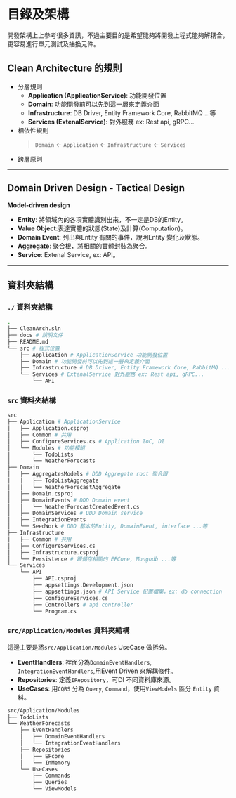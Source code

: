 目錄及架構
===

開發架構上上參考很多資訊，不過主要目的是希望能夠將開發上程式能夠解耦合，更容易進行單元測試及抽換元件。

## Clean Architecture 的規則

- 分層規則
    - **Application (ApplicationService)**: 功能開發位置
    - **Domain**: 功能開發前可以先到這一層來定義介面
    - **Infrastructure**: DB Driver, Entity Framework Core, RabbitMQ ...等
    - **Services (ExtenalService)**: 對外服務 ex: Rest api, gRPC...
- 相依性規則
    > `Domain` <- `Application` <- `Infrastructure` <- `Services`
- 跨層原則

---

## Domain Driven Design - Tactical Design

**Model-driven design**

- **Entity**: 將領域內的各項實體識別出來，不一定是DB的Entity。
- **Value Object**:表達實體的狀態(State)及計算(Computation)。
- **Domain Event**: 列出與Entity 有關的事件，說明Entity 變化及狀態。
- **Aggregate**: 聚合根，將相關的實體封裝為聚合。
- **Service**: Extenal Service, ex: API。

---
## 資料夾結構

### `./` 資料夾結構

```sh
.
├── CleanArch.sln
├── docs # 說明文件
├── README.md
└── src # 程式位置
    ├── Application # ApplicationService 功能開發位置
    ├── Domain # 功能開發前可以先到這一層來定義介面
    ├── Infrastructure # DB Driver, Entity Framework Core, RabbitMQ ...等
    └── Services # ExtenalService 對外服務 ex: Rest api, gRPC...
        └── API
```

### `src` 資料夾結構

```sh
src
├── Application # ApplicationService
│   ├── Application.csproj
│   ├── Common # 共用
│   ├── ConfigureServices.cs # Application IoC, DI
│   └── Modules # 功能模組
│       └── TodoLists
│       └── WeatherForecasts
├── Domain
│   ├── AggregatesModels # DDD Aggregate root 聚合跟
│   │   ├── TodoListAggregate
│   │   └── WeatherForecastAggregate
│   ├── Domain.csproj
│   ├── DomainEvents # DDD Domain event
│   │   └── WeatherForecastCreatedEvent.cs
│   ├── DomainServices # DDD Domain service
│   ├── IntegrationEvents 
│   └── SeedWork # DDD 基本的Entity, DomainEvent, interface ...等
├── Infrastructure
│   ├── Common # 共用
│   ├── ConfigureServices.cs
│   ├── Infrastructure.csproj
│   └── Persistence # 跟儲存相關的 EFCore, Mongodb ...等
└── Services
    └── API
        ├── API.csproj
        ├── appsettings.Development.json
        ├── appsettings.json # API Service 配置檔案，ex: db connection
        ├── ConfigureServices.cs
        ├── Controllers # api controller
        └── Program.cs
```

### `src/Application/Modules` 資料夾結構

這邊主要是將`src/Application/Modules` UseCase 做拆分。

- **EventHandlers**: 裡面分為`DomainEventHandlers`, `IntegrationEventHandlers`,用Event Driven 來解耦條件。
- **Repositories**: 定義`IRepository`，可DI 不同資料庫來源。
- **UseCases**: 用`CQRS` 分為 `Query`, `Command`，使用`ViewModels` 區分 `Entity` 資料。

```sh
src/Application/Modules
├── TodoLists
└── WeatherForecasts
    ├── EventHandlers
    │   ├── DomainEventHandlers
    │   └── IntegrationEventHandlers
    ├── Repositories
    │   ├── EFcore
    │   └── InMemory
    └── UseCases
        ├── Commands
        ├── Queries
        └── ViewModels
```